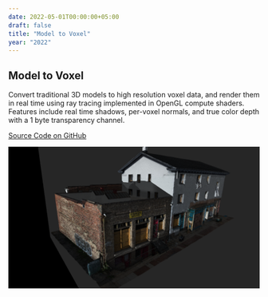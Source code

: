 ```yaml
---
date: 2022-05-01T00:00:00+05:00
draft: false
title: "Model to Voxel"
year: "2022"
---
```

## Model to Voxel

Convert traditional 3D models to high resolution voxel data, and render them in real time using ray tracing implemented in OpenGL compute shaders. Features include real time shadows, per-voxel normals, and true color depth with a 1 byte transparency channel.

<a href="https://github.com/jfriedson/ModelToVoxel" class="btn btn-primary" target="_blank" rel="noopener noreferrer"><i class="icon-github-line"></i>Source Code on GitHub</a>


<a rel="noopener noreferrer" href="https://raw.githubusercontent.com/jfriedson/VoxGL/main/screenshots/house.png"><img class="project-pic" src="https://raw.githubusercontent.com/jfriedson/VoxGL/main/screenshots/house.png" alt="Screenshot of voxelized house" style="max-width: 100%;"></a>
